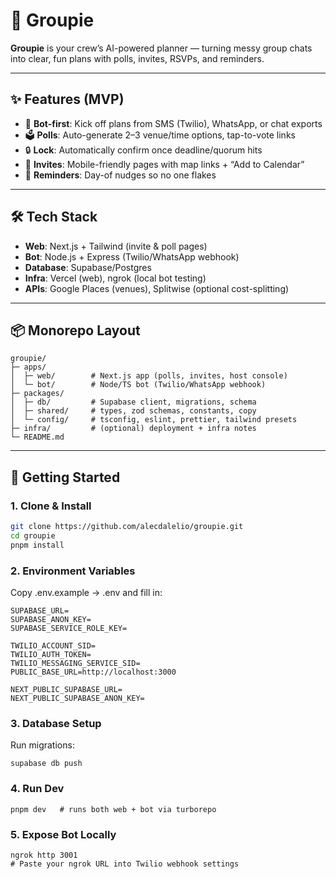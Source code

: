 # 🎉 Groupie

**Groupie** is your crew’s AI-powered planner — turning messy group chats into clear, fun plans with polls, invites, RSVPs, and reminders.  

---

## ✨ Features (MVP)
- 📲 **Bot-first**: Kick off plans from SMS (Twilio), WhatsApp, or chat exports
- 🗳 **Polls**: Auto-generate 2–3 venue/time options, tap-to-vote links
- 🔒 **Lock**: Automatically confirm once deadline/quorum hits
- 📅 **Invites**: Mobile-friendly pages with map links + “Add to Calendar”
- 🔔 **Reminders**: Day-of nudges so no one flakes

---

## 🛠️ Tech Stack
- **Web**: Next.js + Tailwind (invite & poll pages)
- **Bot**: Node.js + Express (Twilio/WhatsApp webhook)
- **Database**: Supabase/Postgres
- **Infra**: Vercel (web), ngrok (local bot testing)
- **APIs**: Google Places (venues), Splitwise (optional cost-splitting)

---

## 📦 Monorepo Layout

```
groupie/
├─ apps/
│  ├─ web/        # Next.js app (polls, invites, host console)
│  └─ bot/        # Node/TS bot (Twilio/WhatsApp webhook)
├─ packages/
│  ├─ db/         # Supabase client, migrations, schema
│  ├─ shared/     # types, zod schemas, constants, copy
│  └─ config/     # tsconfig, eslint, prettier, tailwind presets
├─ infra/         # (optional) deployment + infra notes
└─ README.md
```

---

## 🚀 Getting Started

### 1. Clone & Install
```bash
git clone https://github.com/alecdalelio/groupie.git
cd groupie
pnpm install
```

### 2. Environment Variables

Copy .env.example → .env and fill in:
```
SUPABASE_URL=
SUPABASE_ANON_KEY=
SUPABASE_SERVICE_ROLE_KEY=

TWILIO_ACCOUNT_SID=
TWILIO_AUTH_TOKEN=
TWILIO_MESSAGING_SERVICE_SID=
PUBLIC_BASE_URL=http://localhost:3000

NEXT_PUBLIC_SUPABASE_URL=
NEXT_PUBLIC_SUPABASE_ANON_KEY=
```

### 3. Database Setup

Run migrations:
```
supabase db push
```

### 4. Run Dev
```
pnpm dev   # runs both web + bot via turborepo
```

### 5. Expose Bot Locally
```
ngrok http 3001
# Paste your ngrok URL into Twilio webhook settings
```

